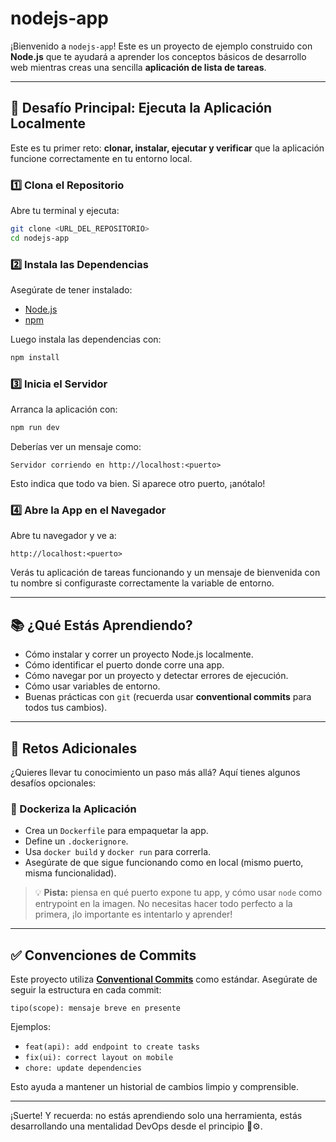 # nodejs-app

¡Bienvenido a `nodejs-app`! Este es un proyecto de ejemplo construido con **Node.js** que te ayudará a aprender los conceptos básicos de desarrollo web mientras creas una sencilla **aplicación de lista de tareas**.

---

## 🚀 Desafío Principal: Ejecuta la Aplicación Localmente

Este es tu primer reto: **clonar, instalar, ejecutar y verificar** que la aplicación funcione correctamente en tu entorno local.

### 1️⃣ Clona el Repositorio

Abre tu terminal y ejecuta:

```bash
git clone <URL_DEL_REPOSITORIO>
cd nodejs-app
```

### 2️⃣ Instala las Dependencias

Asegúrate de tener instalado:

- [Node.js](https://nodejs.org/)
- [npm](https://www.npmjs.com/)

Luego instala las dependencias con:

```bash
npm install
```

### 3️⃣ Inicia el Servidor

Arranca la aplicación con:

```bash
npm run dev
```

Deberías ver un mensaje como:

```
Servidor corriendo en http://localhost:<puerto>
```

Esto indica que todo va bien. Si aparece otro puerto, ¡anótalo!

### 4️⃣ Abre la App en el Navegador

Abre tu navegador y ve a:

```
http://localhost:<puerto>
```

Verás tu aplicación de tareas funcionando y un mensaje de bienvenida con tu nombre si configuraste correctamente la variable de entorno.

---

## 📚 ¿Qué Estás Aprendiendo?

- Cómo instalar y correr un proyecto Node.js localmente.
- Cómo identificar el puerto donde corre una app.
- Cómo navegar por un proyecto y detectar errores de ejecución.
- Cómo usar variables de entorno.
- Buenas prácticas con `git` (recuerda usar **conventional commits** para todos tus cambios).

---

## 🧠 Retos Adicionales

¿Quieres llevar tu conocimiento un paso más allá? Aquí tienes algunos desafíos opcionales:

### 🐳 Dockeriza la Aplicación

- Crea un `Dockerfile` para empaquetar la app.
- Define un `.dockerignore`.
- Usa `docker build` y `docker run` para correrla.
- Asegúrate de que sigue funcionando como en local (mismo puerto, misma funcionalidad).

> 💡 **Pista:** piensa en qué puerto expone tu app, y cómo usar `node` como entrypoint en la imagen. No necesitas hacer todo perfecto a la primera, ¡lo importante es intentarlo y aprender!

---

## ✅ Convenciones de Commits

Este proyecto utiliza [**Conventional Commits**](https://www.conventionalcommits.org/) como estándar. Asegúrate de seguir la estructura en cada commit:

```
tipo(scope): mensaje breve en presente
```

Ejemplos:

- `feat(api): add endpoint to create tasks`
- `fix(ui): correct layout on mobile`
- `chore: update dependencies`

Esto ayuda a mantener un historial de cambios limpio y comprensible.

---

¡Suerte! Y recuerda: no estás aprendiendo solo una herramienta, estás desarrollando una mentalidad DevOps desde el principio 🧠⚙️.
